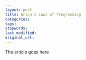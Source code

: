 ```yaml
---
layout: post
title: brian's Laws of Programming
categories:
tags:
stopwords:
last_modified:
original_url: 
---
```


The article goes here

